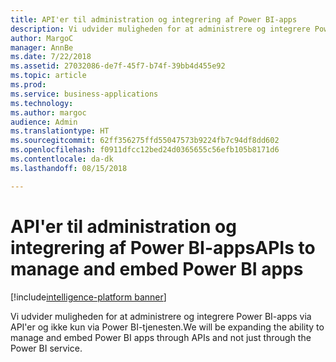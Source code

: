 ```yaml
---
title: API'er til administration og integrering af Power BI-apps
description: Vi udvider muligheden for at administrere og integrere Power BI-apps via API'er og ikke kun via Power BI-tjenesten.
author: MargoC
manager: AnnBe
ms.date: 7/22/2018
ms.assetid: 27032086-de7f-45f7-b74f-39bb4d455e92
ms.topic: article
ms.prod: 
ms.service: business-applications
ms.technology: 
ms.author: margoc
audience: Admin
ms.translationtype: HT
ms.sourcegitcommit: 62ff356275ffd55047573b9224fb7c94df8dd602
ms.openlocfilehash: f0911dfcc12bed24d0365655c56efb105b8171d6
ms.contentlocale: da-dk
ms.lasthandoff: 08/15/2018

---
```

# <a name="apis-to-manage-and-embed-power-bi-apps"></a><span data-ttu-id="774dc-103">API'er til administration og integrering af Power BI-apps</span><span class="sxs-lookup"><span data-stu-id="774dc-103">APIs to manage and embed Power BI apps</span></span>

[!include[intelligence-platform banner](../../includes/intelligence-platform.md)]




<span data-ttu-id="774dc-104">Vi udvider muligheden for at administrere og integrere Power BI-apps via API'er og ikke kun via Power BI-tjenesten.</span><span class="sxs-lookup"><span data-stu-id="774dc-104">We will be expanding the ability to manage and embed Power BI apps through APIs and not just through the Power BI service.</span></span>


